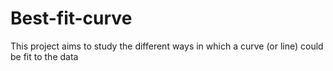 # Best-fit-curve
This project aims to study the different ways in which a curve (or line) could be fit to the data
